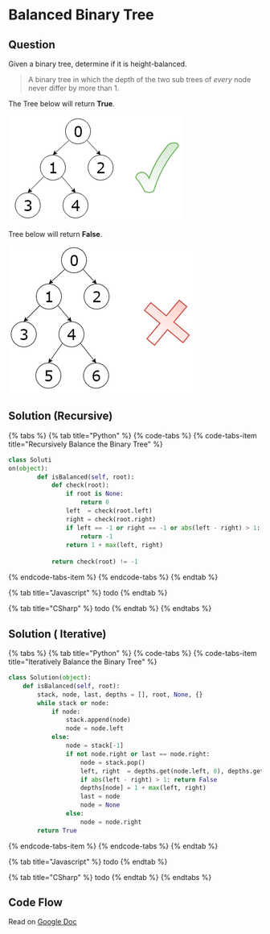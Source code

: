 # Balanced Binary Tree

## Question

Given a binary tree, determine if it is height-balanced.

> A binary tree in which the depth of the two sub trees of _every_ node never differ by more than 1.

The Tree below will return **True**.

![](../.gitbook/assets/1.png)

Tree below will return **False**.

![](../.gitbook/assets/2.png)

## Solution \(Recursive\)

{% tabs %}
{% tab title="Python" %}
{% code-tabs %}
{% code-tabs-item title="Recursively Balance the Binary Tree" %}
```python
class Soluti
on(object):
        def isBalanced(self, root):
            def check(root):
                if root is None:
                    return 0
                left  = check(root.left)
                right = check(root.right)
                if left == -1 or right == -1 or abs(left - right) > 1:
                    return -1
                return 1 + max(left, right)

            return check(root) != -1
```
{% endcode-tabs-item %}
{% endcode-tabs %}
{% endtab %}

{% tab title="Javascript" %}
todo
{% endtab %}

{% tab title="CSharp" %}
todo
{% endtab %}
{% endtabs %}

## Solution \( Iterative\)

{% tabs %}
{% tab title="Python" %}
{% code-tabs %}
{% code-tabs-item title="Iteratively Balance the Binary Tree" %}
```python
class Solution(object):
    def isBalanced(self, root):
        stack, node, last, depths = [], root, None, {}
        while stack or node:
            if node:
                stack.append(node)
                node = node.left
            else:
                node = stack[-1]
                if not node.right or last == node.right:
                    node = stack.pop()
                    left, right  = depths.get(node.left, 0), depths.get(node.right, 0)
                    if abs(left - right) > 1: return False
                    depths[node] = 1 + max(left, right)
                    last = node
                    node = None
                else:
                    node = node.right
        return True


```
{% endcode-tabs-item %}
{% endcode-tabs %}
{% endtab %}

{% tab title="Javascript" %}
todo
{% endtab %}

{% tab title="CSharp" %}
todo
{% endtab %}
{% endtabs %}

## Code Flow

Read on [Google Doc](https://docs.google.com/document/d/1ciAyYImc5Q-TI3eTRBtYL6--DPFBW7LqH6ugc5y9NWs/edit?usp=sharing)

